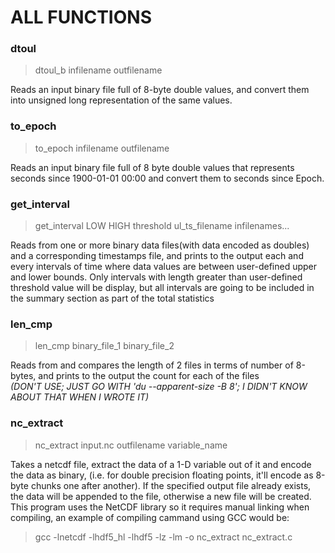 # ALL FUNCTIONS

### **dtoul**  
> dtoul\_b infilename outfilename

Reads an input binary file full of 8-byte double values, and convert them
into unsigned long representation of the same values.  

### **to\_epoch**  
> to\_epoch infilename outfilename

Reads an input binary file full of 8 byte double values that represents
seconds since 1900-01-01 00:00 and convert them to seconds since Epoch.  

### **get\_interval**  
> get\_interval LOW HIGH threshold ul\_ts\_filename infilenames...

Reads from one or more binary data files(with data encoded as doubles) and a corresponding
timestamps file, and prints to the output each and every intervals of time where data values 
are between user-defined upper and lower bounds. Only intervals with length greater than 
user-defined threshold value will be display, but all intervals are going to be included in the
summary section as part of the total statistics  

### **len\_cmp**  
> len\_cmp binary\_file\_1 binary\_file\_2

Reads from and compares the length of 2 files in terms of number of 8-bytes, and prints to the
output the count for each of the files  
_(DON'T USE; JUST GO WITH 'du --apparent-size -B 8'; I DIDN'T KNOW ABOUT THAT WHEN I WROTE IT)_  

### **nc\_extract**  
> nc\_extract input.nc outfilename variable\_name

Takes a netcdf file, extract the data of a 1-D variable out of it and encode the data as binary,
(i.e. for double precision floating points, it'll encode as 8-byte chunks one after another). If
the specified output file already exists, the data will be appended to the file, otherwise a new
file will be created.  
This program uses the NetCDF library so it requires manual linking when compiling, an example of
compiling cammand using GCC would be:  
> gcc -lnetcdf -lhdf5\_hl -lhdf5 -lz -lm -o nc\_extract nc\_extract.c  
